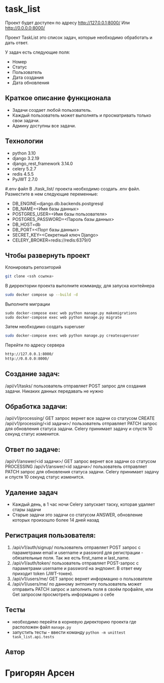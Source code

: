 # task_list

Проект будет доступен по адресу http://127.0.0.1:8000/
Или http://0.0.0.0:8000/

Проект TaskList это список задач, которые необходимо обработать и дать ответ.

У задач есть следующие поля:
- Номер
- Статус
- Пользователь
- Дата создания
- Дата обновления

## Краткое описание функционала
- Задачи создает любой пользователь.
- Каждый пользователь может выполнять и просматривать только свои задачи. 
- Админу доступны все задачи.


## Технологии
- python 3.10
- django 3.2.19
- django_rest_framework 3.14.0
- celery 5.2.7
- redis 4.5.5
- PyJWT 2.7.0

#.env файл
В ./task_list/ проекта необходимо создать .env файл.
Разместите в нем следующие переменные:

- DB_ENGINE=django.db.backends.postgresql
- DB_NAME=<Имя базы данных>
- POSTGRES_USER=<Имя базы пользователя>
- POSTGRES_PASSWORD=<Пароль базы данных>
- DB_HOST=db
- DB_PORT=<Порт базы данных>
- SECRET_KEY=<Секретный ключ Django>
- CELERY_BROKER=redis://redis:6379/0

## Чтобы развернуть проект
Клонировать репозиторий
```sh
git clone <ssh ссылка>
```
В дирректории проекта выполните комманду, для запуска контейнера
```sh
sudo docker compose up --build -d
```
Выполните миграции
```
sudo docker-compose exec web python manage.py makemigrations
sudo docker-compose exec web python manage.py migrate
```
Затем необходимо создать superuser 
```sh
sudo docker-compose exec web python manage.py createsuperuser
```
Перейти по адресу сервера
```sh
http://127.0.0.1:8000/
http://0.0.0.0:8000/
```

## Создание задач:
/api/v1/tasks/ пользователь отправляет POST запрос для создания задачи.
Никаких данных передавать не нужно


## Обработка задачи:
/api/v1/processing/ GET запрос вернет все задачи со статусом CREATE
/api/v1/processing/<id задачи>/ пользователь отправляет PATCH запрос для обновления статуса задачи.
Celery принимает задачу и спустя 10 секунд статус изменится.


## Ответ по задаче:
/api/v1/answer/<id задачи>/ GET запрос вернет все задачи со статусом PROCESSING
/api/v1/answer/<id задачи>/ пользователь отправляет PATCH запрос для обновления статуса задачи.
Celery принимает задачу и спустя 10 секунд статус изменится.

## Удаление задач
- Каждый день, в 1 час ночи Celery запускает таску, которая удаляет стары задачи
- Старые задачи это задачи со статусом ANSWER, обновление которых произошло более 14 дней назад  

## Регистрация пользователя:
1. /api/v1/auth/signup/ пользователь отправляет POST запрос с параметрами 
email и username и password для регистрации - обязательные поля. Так же есть first_name и last_name.
2. /api/v1/auth/token/ пользователь отправляет POST-запрос с параметрами 
username и password на эндпоинт. В ответ ему приходит token (JWT-токен).
3. /api/v1/users/me/ GET запрос вернет информацию о пользователе
4. /api/v1/users/me/ по данному энтпоинту пользователь может отправить PATCH
запрос и заполнить поля в своём профайле, или Get запросом просмотреть информацию о себе


## Тесты
- необходимо перейти в корневую директорию проекта где расположен файл ```manage.py```
- запустить тесты - ввести команду ```python -m unittest task_list.api.tests```

## Автор 
# Григорян Арсен
